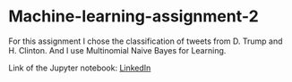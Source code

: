 # Machine-learning-assignment-2
For this assignment I chose the classification of tweets from D. Trump and H. Clinton. And I use Multinomial Naive Bayes for Learning.

Link of the Jupyter notebook: [LinkedIn](https://github.com/Kooroshoo/Machine-learning-assignment-2/blob/master/the%20code%202.ipynb)
